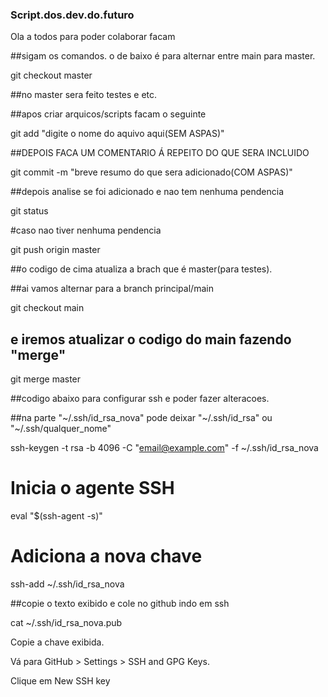 ### Script.dos.dev.do.futuro

Ola a todos 
para poder colaborar 
facam 

##sigam os comandos. o de baixo é para alternar entre main para master.

git checkout master

##no master sera feito testes e etc.

##apos criar arquicos/scripts facam o seguinte

git add "digite o nome do aquivo aqui(SEM ASPAS)"

##DEPOIS FACA UM COMENTARIO Á REPEITO DO QUE SERA INCLUIDO

git commit -m "breve resumo do que sera adicionado(COM ASPAS)"

##depois analise se foi adicionado e nao tem nenhuma pendencia

git status

#caso nao tiver nenhuma pendencia

git push origin master

##o codigo de cima atualiza a brach que é master(para testes).

##ai vamos alternar para a branch principal/main

git checkout main

## e iremos atualizar o codigo do main fazendo "merge"

git merge master



##codigo abaixo para configurar ssh e poder fazer alteracoes. 

##na parte "~/.ssh/id_rsa_nova" pode deixar "~/.ssh/id_rsa" ou "~/.ssh/qualquer_nome"

ssh-keygen -t rsa -b 4096 -C "email@example.com" -f ~/.ssh/id_rsa_nova

# Inicia o agente SSH

eval "$(ssh-agent -s)"

# Adiciona a nova chave

ssh-add ~/.ssh/id_rsa_nova

##copie o texto exibido e cole no github indo em ssh

cat ~/.ssh/id_rsa_nova.pub

Copie a chave exibida.


Vá para GitHub > Settings > SSH and GPG Keys.

Clique em New SSH key
